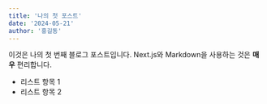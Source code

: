 ```yaml
---
title: '나의 첫 포스트'
date: '2024-05-21'
author: '홍길동'
---
```


이것은 나의 첫 번째 블로그 포스트입니다.
Next.js와 Markdown을 사용하는 것은 **매우** 편리합니다.

- 리스트 항목 1
- 리스트 항목 2